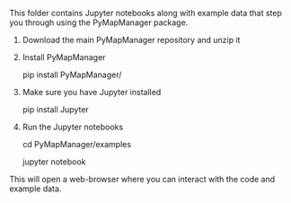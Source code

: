 This folder contains Jupyter notebooks along with example data that step you through using the PyMapManager package.

1. Download the main PyMapManager repository and unzip it
2. Install PyMapManager

    pip install PyMapManager/

3. Make sure you have Jupyter installed

    pip install Jupyter
    
4. Run the Jupyter notebooks

    cd PyMapManager/examples

    jupyter notebook
    
This will open a web-browser where you can interact with the code and example data.
  

